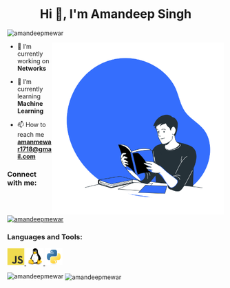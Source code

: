 <h1 align="center">Hi 👋, I'm Amandeep Singh</h1>
<p align="left"> <img src="https://komarev.com/ghpvc/?username=amandeepmewar&label=Profile%20views&color=0e75b6&style=flat" alt="amandeepmewar" /> </p>

<img align= "right" alt="Student" width="400" src="student.gif">

- 🔭 I’m currently working on **Networks**

- 🌱 I’m currently learning **Machine Learning**

- 📫 How to reach me **amanmewar1718@gmail.com**

<h3 align="left">Connect with me:</h3>
<p align="left">
<a href="https://twitter.com/amandeepmewar" target="blank"><img align="center" src="https://raw.githubusercontent.com/rahuldkjain/github-profile-readme-generator/master/src/images/icons/Social/twitter.svg" alt="amandeepmewar" height="30" width="40" /></a>
</p>

<h3 align="left">Languages and Tools:</h3>
<p align="left"> <a href="https://developer.mozilla.org/en-US/docs/Web/JavaScript" target="_blank" rel="noreferrer"> <img src="https://raw.githubusercontent.com/devicons/devicon/master/icons/javascript/javascript-original.svg" alt="javascript" width="40" height="40"/> </a> <a href="https://www.linux.org/" target="_blank" rel="noreferrer"> <img src="https://raw.githubusercontent.com/devicons/devicon/master/icons/linux/linux-original.svg" alt="linux" width="40" height="40"/> </a> <a href="https://www.python.org" target="_blank" rel="noreferrer"> <img src="https://raw.githubusercontent.com/devicons/devicon/master/icons/python/python-original.svg" alt="python" width="40" height="40"/> </a> </p>

<p><img align="left" src="https://github-readme-stats.vercel.app/api/top-langs?username=amandeepmewar&show_icons=true&locale=en&layout=compact" alt="amandeepmewar" /></p>

<p>&nbsp;<img align="center" src="https://github-readme-stats.vercel.app/api?username=amandeepmewar&show_icons=true&locale=en" alt="amandeepmewar" /></p>
